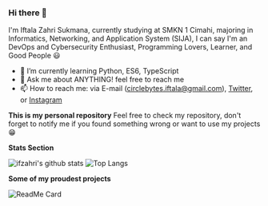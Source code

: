 ### Hi there 👋

<!--
**ifzahri/ifzahri** is a ✨ _special_ ✨ repository because its `README.md` (this file) appears on your GitHub profile. 
-->

I'm Iftala Zahri Sukmana, currently studying at SMKN 1 Cimahi, majoring in Informatics, Networking, and Application System (SIJA), I can say I'm an DevOps and Cybersecurity Enthusiast, Programming Lovers, Learner, and Good People :smiley:

- 🌱 I’m currently learning Python, ES6, TypeScript
- 💬 Ask me about ANYTHING! feel free to reach me
- 📫 How to reach me: via E-mail (circlebytes.iftala@gmail.com), [Twitter](https://twitter.com/circlebytes), or [Instagram](https://www.instagram.com/rhodefrost/) 

**This is my personal repository**
Feel free to check my repository, don't forget to notify me if you found something wrong or want to use my projects :grin:

**Stats Section**

![ifzahri's github stats](https://github-readme-stats.vercel.app/api?username=ifzahri&show_icons=true&theme=algolia&hide=contribs,prs)
![Top Langs](https://github-readme-stats.vercel.app/api/top-langs/?username=ifzahri&layout=compact&show_icons=true&theme=algolia)

**Some of my proudest projects**

![ReadMe Card](https://github-readme-stats.vercel.app/api/pin/?username=ifzahri&repo=Codeigniter-SITANGKAS&show_icons=true&theme=algolia)
